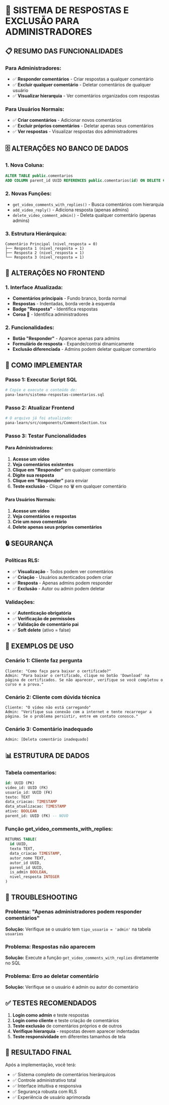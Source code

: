 # 🎯 **SISTEMA DE RESPOSTAS E EXCLUSÃO PARA ADMINISTRADORES**

## 📋 **RESUMO DAS FUNCIONALIDADES**

### **Para Administradores:**
- ✅ **Responder comentários** - Criar respostas a qualquer comentário
- ✅ **Excluir qualquer comentário** - Deletar comentários de qualquer usuário
- ✅ **Visualizar hierarquia** - Ver comentários organizados com respostas

### **Para Usuários Normais:**
- ✅ **Criar comentários** - Adicionar novos comentários
- ✅ **Excluir próprios comentários** - Deletar apenas seus comentários
- ✅ **Ver respostas** - Visualizar respostas dos administradores

## 🗄️ **ALTERAÇÕES NO BANCO DE DADOS**

### **1. Nova Coluna:**
```sql
ALTER TABLE public.comentarios 
ADD COLUMN parent_id UUID REFERENCES public.comentarios(id) ON DELETE CASCADE;
```

### **2. Novas Funções:**
- `get_video_comments_with_replies()` - Busca comentários com hierarquia
- `add_video_reply()` - Adiciona resposta (apenas admins)
- `delete_video_comment_admin()` - Deleta qualquer comentário (apenas admins)

### **3. Estrutura Hierárquica:**
```
Comentário Principal (nivel_resposta = 0)
├── Resposta 1 (nivel_resposta = 1)
├── Resposta 2 (nivel_resposta = 1)
└── Resposta 3 (nivel_resposta = 1)
```

## 🎨 **ALTERAÇÕES NO FRONTEND**

### **1. Interface Atualizada:**
- **Comentários principais** - Fundo branco, borda normal
- **Respostas** - Indentadas, borda verde à esquerda
- **Badge "Resposta"** - Identifica respostas
- **Coroa 👑** - Identifica administradores

### **2. Funcionalidades:**
- **Botão "Responder"** - Aparece apenas para admins
- **Formulário de resposta** - Expande/contrai dinamicamente
- **Exclusão diferenciada** - Admins podem deletar qualquer comentário

## 🚀 **COMO IMPLEMENTAR**

### **Passo 1: Executar Script SQL**
```bash
# Copie e execute o conteúdo de:
pana-learn/sistema-respostas-comentarios.sql
```

### **Passo 2: Atualizar Frontend**
```bash
# O arquivo já foi atualizado:
pana-learn/src/components/CommentsSection.tsx
```

### **Passo 3: Testar Funcionalidades**

#### **Para Administradores:**
1. **Acesse um vídeo**
2. **Veja comentários existentes**
3. **Clique em "Responder"** em qualquer comentário
4. **Digite sua resposta**
5. **Clique em "Responder"** para enviar
6. **Teste exclusão** - Clique no 🗑️ em qualquer comentário

#### **Para Usuários Normais:**
1. **Acesse um vídeo**
2. **Veja comentários e respostas**
3. **Crie um novo comentário**
4. **Delete apenas seus próprios comentários**

## 🔒 **SEGURANÇA**

### **Políticas RLS:**
- ✅ **Visualização** - Todos podem ver comentários
- ✅ **Criação** - Usuários autenticados podem criar
- ✅ **Resposta** - Apenas admins podem responder
- ✅ **Exclusão** - Autor ou admin podem deletar

### **Validações:**
- ✅ **Autenticação obrigatória**
- ✅ **Verificação de permissões**
- ✅ **Validação de comentário pai**
- ✅ **Soft delete** (ativo = false)

## 🎯 **EXEMPLOS DE USO**

### **Cenário 1: Cliente faz pergunta**
```
Cliente: "Como faço para baixar o certificado?"
Admin: "Para baixar o certificado, clique no botão 'Download' na página de certificados. Se não aparecer, verifique se você completou o curso e a prova."
```

### **Cenário 2: Cliente com dúvida técnica**
```
Cliente: "O vídeo não está carregando"
Admin: "Verifique sua conexão com a internet e tente recarregar a página. Se o problema persistir, entre em contato conosco."
```

### **Cenário 3: Comentário inadequado**
```
Admin: [Deleta comentário inadequado]
```

## 📊 **ESTRUTURA DE DADOS**

### **Tabela comentarios:**
```sql
id: UUID (PK)
video_id: UUID (FK)
usuario_id: UUID (FK)
texto: TEXT
data_criacao: TIMESTAMP
data_atualizacao: TIMESTAMP
ativo: BOOLEAN
parent_id: UUID (FK) -- NOVO
```

### **Função get_video_comments_with_replies:**
```sql
RETURNS TABLE(
  id UUID,
  texto TEXT,
  data_criacao TIMESTAMP,
  autor_nome TEXT,
  autor_id UUID,
  parent_id UUID,
  is_admin BOOLEAN,
  nivel_resposta INTEGER
)
```

## 🔧 **TROUBLESHOOTING**

### **Problema: "Apenas administradores podem responder comentários"**
**Solução:** Verifique se o usuário tem `tipo_usuario = 'admin'` na tabela `usuarios`

### **Problema: Respostas não aparecem**
**Solução:** Execute a função `get_video_comments_with_replies` diretamente no SQL

### **Problema: Erro ao deletar comentário**
**Solução:** Verifique se o usuário é admin ou autor do comentário

## ✅ **TESTES RECOMENDADOS**

1. **Login como admin** e teste respostas
2. **Login como cliente** e teste criação de comentários
3. **Teste exclusão** de comentários próprios e de outros
4. **Verifique hierarquia** - respostas devem aparecer indentadas
5. **Teste responsividade** em diferentes tamanhos de tela

## 🎉 **RESULTADO FINAL**

Após a implementação, você terá:
- ✅ Sistema completo de comentários hierárquicos
- ✅ Controle administrativo total
- ✅ Interface intuitiva e responsiva
- ✅ Segurança robusta com RLS
- ✅ Experiência de usuário aprimorada




























